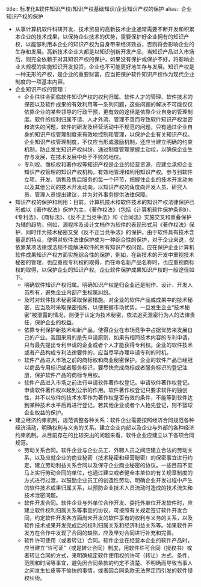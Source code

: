 title:: 标准化&软件知识产权/知识产权基础知识/企业知识产权的保护
alias:: 企业知识产权的保护

- 从事计算机软件科研开发、技术贸易的高新技术企业通常需要不断开发和积累本企业的技术成果，以保持企业技术的优势，需要保护好企业拥有的知识产权，以能够利用本企业的知识产权为自身带来经济效益，否则将会影响企业的生存和发展。高新技术企业大都是以知识创新开发产品，当知识产品进入市场后，则完全依赖于对其知识产权的保护，如果没有保护或保护不好，将影响企业大规模的实施知识开发投资，企业也不可能更好地生存与发展。知识产权是一种无形的产权，是企业的重要财富，应当把保护软件知识产权作为现代企业制度的一项基本内容。
- 企业知识产权的管理：
	- 企业往往会面临软件知识产权的权利归属、软件人才的管理、软件技术的保密以及软件成果的有效利用等一系列问题，这些问题的解决不可能仅仅依靠企业的某些领导的行政干预，更有效的途径是依靠企业自身的管理制度。软件的权利归属不请、人才外流、管理不善而导致软件知识产权泄密和流失的问题，软件的研发及经营活动中不规范的问题，只有通过企业自身的知识产权管理制度来有效地控制和管理，以保护企业有关知识产权。企业知识产权管理制度，不仅应当形成激励机制，还应当建立明确的约束机制，防止发生知识产权纠纷。通过制度管理掌握主动权，以确保企业生存与发展，在技术发展中处于不败的地位。
	- 专利权、商标权和著作权等知识产权是企业的经营资源，应建立承担企业知识产权管理的知识产权机构，有效地管理和利用知识产权。参与到软件立项、开发、销售及售后服务的每一个环节，把握住企业的技术开发动向以及其他公司的技术开发动向，以知识产权的角度向开发人员、研究人员、管理人员提出建议，并为对外事务提供法律保障。
- 知识产权的保护和利用：目前，计算机技术和软件技术的知识产权法律保护已形成以《著作权法》保护为主，《著作权法》（包括《计算机软件保护条例》）、《专利法》、《商标法》、《反不正当竞争法》和《合同法》实施交叉和重叠保护为辅的趋势。例如，源程序及设计文档作为软件的表现形式用《著作权法》保护，同时作为技术秘密又受《反不正当竞争法》的保护。由于软件具有技术含量高的特点，使得对软件法律保护成为一种综合性的保护，对于企业来说，仅依靠某项法律或法规不能解决软件的所有知识产权问题。应在保护企业计算机软件成果知识产权方面实施综合性的保护，例如，在新技术的开发中重视技术秘密的管理，也应重视专利权的取得，而在命名新产品名称时，也应重视商标权的取得，以保护企业的知识产权。企业软件保护成果知识产权的一般途径如下。
	- 明确软件知识产权归属。明确知识产权是归企业还是制作、设计、开发人员所有，避免企业内部产生权属纠纷。
	- 及时对软件技术秘密采取保密措施。对企业的软件产品或成果中的技术秘密，应当及时采取保密措施，以便把握市场优势。一旦发生企业“技术秘密”被泄露的情况，则便于认定为技术秘密，依法追究泄密行为人的法律责任，保护企业的权益。
	- 依靠专利保护新技术和新产品，使得企业在市场竞争中占据优势来发展自己的产业。我国采用的是先申请原则，如果有相同技术内容的专利申请，只有最先提出专利申请的企业或者个人才能获得专利权。企业的软件技术或者产品构成专利法律要件的，应当尽早办理申请专利的时机。
	- 软件产品进入市场之前的商标权和商业秘密保护。企业的软件产品已经冠以商品专用标识或者服务标识，要尽快完成商标或者服务标识的登记注册，保护软件产品的商标专用权。
	- 软件产品进入市场之前进行申请软件著作权登记。申请软件著作权登记。申请软件著作权以起到公示的作用。软件著作权登记只要求软件的独创性，并不以软件的技术水平作为著作权是否有效的条件，不能等到软件达到某种技术水平后再进行登记，若其他企业或者个人抢先登记，则不篮球企业权益的保护。
- 建立经济约束机制，规范调整各种关系：软件企业需要按照经济合同规范各种经济活动，明确权利与义务的关系。建立企业内部以及企业与外部的各种经济约束机制。从目前存在的比较突出的问题来看，软件企业应建立以下各项合同规范。
	- 劳动关系合同。软件企业与企业员工、外聘人员之间应建立合法的劳动关系，以及应就企业的商业秘密（技术秘密和经营秘密）的保密事宜进行约定，建立劳动利益关系合同以及保守企业商业秘密的协议。一些目前不宜马上实行劳动合同的单位，也通过建立或者健全本单位的有关规章制度的方式进行过渡，以鼓励企业员工的创造性劳动，明确企业开发过程中产生的软件技术成果归属关系，以预防企业技术人员流动时造成的技术流失和技术泄密问题。
	- 软件开发合同。软件企业与外单位合作开发、委托外单位开发软件时，应建立软件权利归属关系等事宜的协议，可按照有关规定签订软件开发合同，约定软件开发各方面尚未开发的软件享有的权利与义务的关系，以及软件技术成果开发完成后的权利归属关系和经济利益关系等。如果软件开发方在合作中发现了合同的缺陷，应及早对合同进行补充和完善。
	- 软件许可使用（或者转让）合同。软件企业在经营本企业的软件产品时，应当建立“许可证”（或是转让合同）制度，用软件许可合同（授权书）或者转让合同的方式，来明确规定软件使用权的许可（转让）方式、条件、范围和时间等事宜，避免因合同条款的约定不清楚、不明确而导致当事人之间发生扯皮等不愉快的事情，或者因合同条款无法界定而引发的软件侵权纠纷。